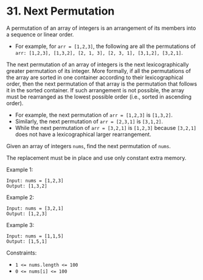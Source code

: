 # 31. Next Permutation

A permutation of an array of integers is an arrangement of its members into a sequence or linear order.

- For example, for `arr = [1,2,3]`, the following are all the permutations of `arr: [1,2,3], [1,3,2], [2, 1, 3], [2, 3, 1], [3,1,2], [3,2,1]`.

The next permutation of an array of integers is the next lexicographically greater permutation of its integer. More formally, if all the permutations of the array are sorted in one container according to their lexicographical order, then the next permutation of that array is the permutation that follows it in the sorted container. If such arrangement is not possible, the array must be rearranged as the lowest possible order (i.e., sorted in ascending order).

- For example, the next permutation of `arr = [1,2,3]` is `[1,3,2]`.
- Similarly, the next permutation of `arr = [2,3,1]` is `[3,1,2]`.
- While the next permutation of `arr = [3,2,1]` is `[1,2,3]` because `[3,2,1]` does not have a lexicographical larger rearrangement.

Given an array of integers `nums`, find the next permutation of `nums`.

The replacement must be in place and use only constant extra memory.

Example 1:

    Input: nums = [1,2,3]
    Output: [1,3,2]

Example 2:

    Input: nums = [3,2,1]
    Output: [1,2,3]

Example 3:

    Input: nums = [1,1,5]
    Output: [1,5,1]

Constraints:

- `1 <= nums.length <= 100`
- `0 <= nums[i] <= 100`